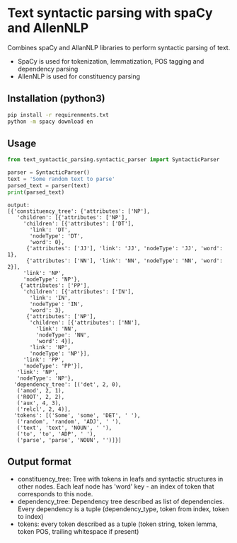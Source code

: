 # Text syntactic parsing with spaCy and AllenNLP

Combines spaCy and AllanNLP libraries to perform syntactic parsing of
text.
- SpaCy is used for tokenization, lemmatization, POS tagging and
dependency parsing
- AllenNLP is used for constituency parsing

## Installation (python3)
```bash
pip install -r requirenments.txt
python -m spacy download en
```
## Usage
```python
from text_syntactic_parsing.syntactic_parser import SyntacticParser

parser = SyntacticParser()
text = 'Some random text to parse'
parsed_text = parser(text)
print(parsed_text)
```

```
output:
[{'constituency_tree': {'attributes': ['NP'],
   'children': [{'attributes': ['NP'],
     'children': [{'attributes': ['DT'],
       'link': 'DT',
       'nodeType': 'DT',
       'word': 0},
      {'attributes': ['JJ'], 'link': 'JJ', 'nodeType': 'JJ', 'word': 1},
      {'attributes': ['NN'], 'link': 'NN', 'nodeType': 'NN', 'word': 2}],
     'link': 'NP',
     'nodeType': 'NP'},
    {'attributes': ['PP'],
     'children': [{'attributes': ['IN'],
       'link': 'IN',
       'nodeType': 'IN',
       'word': 3},
      {'attributes': ['NP'],
       'children': [{'attributes': ['NN'],
         'link': 'NN',
         'nodeType': 'NN',
         'word': 4}],
       'link': 'NP',
       'nodeType': 'NP'}],
     'link': 'PP',
     'nodeType': 'PP'}],
   'link': 'NP',
   'nodeType': 'NP'},
  'dependency_tree': [('det', 2, 0),
   ('amod', 2, 1),
   ('ROOT', 2, 2),
   ('aux', 4, 3),
   ('relcl', 2, 4)],
  'tokens': [('Some', 'some', 'DET', ' '),
   ('random', 'random', 'ADJ', ' '),
   ('text', 'text', 'NOUN', ' '),
   ('to', 'to', 'ADP', ' '),
   ('parse', 'parse', 'NOUN', '')]}]
```
## Output format
- constituency_tree: Tree with tokens in leafs and syntactic structures
in other nodes. Each leaf node has 'word' key - an index of token that
corresponds to this node.
- dependency_tree: Dependency tree described as list of dependencies.
Every dependency is a tuple (dependency_type, token from index,
 token to index)
- tokens: every token described as a tuple (token string, token lemma,
token POS, trailing whitespace if present)


